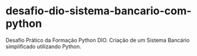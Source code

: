 # desafio-dio-sistema-bancario-com-python
Desafio Prático da Formação Python DIO.
Criação de um Sistema Bancário simplificado utilizando Python.
